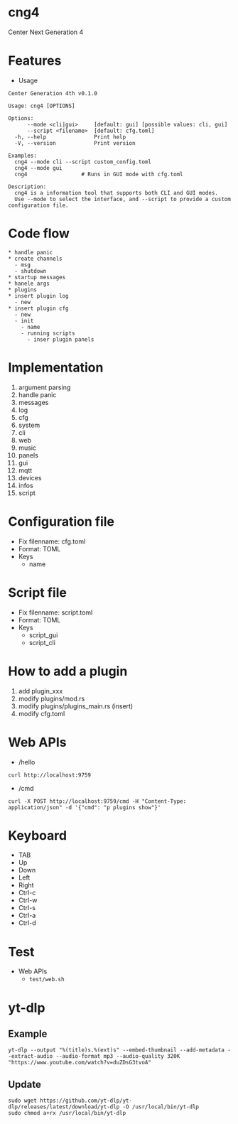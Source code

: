# cng4

Center Next Generation 4

# Features

- Usage

```
Center Generation 4th v0.1.0

Usage: cng4 [OPTIONS]

Options:
      --mode <cli|gui>     [default: gui] [possible values: cli, gui]
      --script <filename>  [default: cfg.toml]
  -h, --help               Print help
  -V, --version            Print version

Examples:
  cng4 --mode cli --script custom_config.toml
  cng4 --mode gui
  cng4                 # Runs in GUI mode with cfg.toml

Description:
  cng4 is a information tool that supports both CLI and GUI modes.
  Use --mode to select the interface, and --script to provide a custom configuration file.
```

# Code flow

```
* handle panic
* create channels
  - msg
  - shutdown
* startup messages
* hanele args
* plugins
* insert plugin log
  - new
* insert plugin cfg
  - new
  - init
    - name
    - running scripts
      - inser plugin panels
```

# Implementation

1. argument parsing
1. handle panic
1. messages
1. log
1. cfg
1. system
1. cli
1. web
1. music
1. panels
1. gui
1. mqtt
1. devices
1. infos
1. script

# Configuration file

- Fix filenname: cfg.toml
- Format: TOML
- Keys
  - name

# Script file

- Fix filenname: script.toml
- Format: TOML
- Keys
  - script_gui
  - script_cli

# How to add a plugin

1. add plugin_xxx
1. modify plugins/mod.rs
1. modify plugins/plugins_main.rs (insert)
1. modify cfg.toml

# Web APIs

- /hello

```
curl http://localhost:9759
```

- /cmd

```
curl -X POST http://localhost:9759/cmd -H "Content-Type: application/json" -d '{"cmd": "p plugins show"}'
```

# Keyboard

- TAB
- Up
- Down
- Left
- Right
- Ctrl-c
- Ctrl-w
- Ctrl-s
- Ctrl-a
- Ctrl-d

# Test

- Web APIs
  - `test/web.sh`

# yt-dlp

## Example

```
yt-dlp --output "%(title)s.%(ext)s" --embed-thumbnail --add-metadata --extract-audio --audio-format mp3 --audio-quality 320K "https://www.youtube.com/watch?v=duZDsG3tvoA"
```

## Update

```
sudo wget https://github.com/yt-dlp/yt-dlp/releases/latest/download/yt-dlp -O /usr/local/bin/yt-dlp
sudo chmod a+rx /usr/local/bin/yt-dlp
```

